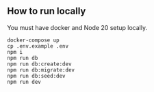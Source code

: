 ## How to run locally

You must have docker and Node 20 setup locally.

```console
docker-compose up
cp .env.example .env
npm i
npm run db
npm run db:create:dev
npm run db:migrate:dev
npm run db:seed:dev
npm run dev
```
